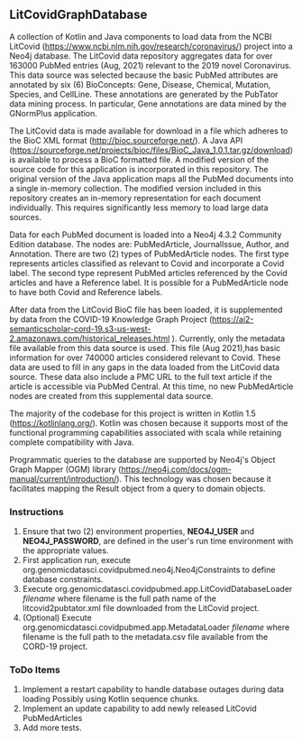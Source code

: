 ## LitCovidGraphDatabase

A collection of Kotlin and Java components to load data from 
the NCBI LitCovid (https://www.ncbi.nlm.nih.gov/research/coronavirus/)
project into a Neo4j database. The LitCovid data repository 
aggregates data for over 163000 PubMed entries (Aug, 2021) 
relevant to the 2019 novel Coronavirus. This data source was 
selected because the basic PubMed attributes are annotated by six 
(6) BioConcepts: Gene, Disease, Chemical, Mutation, Species, and 
CellLine. These annotations are generated by the PubTator data
mining process. In particular, Gene annotations are data mined
by the GNormPlus application.

The LitCovid data is made available for download in a file 
which adheres 
to the BioC XML format (http://bioc.sourceforge.net/). A Java
API (https://sourceforge.net/projects/bioc/files/BioC_Java_1.0.1.tar.gz/download)
is available to process a BioC formatted file. A modified version
of the source code for this application is incorporated in this
repository. The original version of the Java application 
maps all the PubMed documents into a single in-memory
collection. The modified version included in this repository 
creates an in-memory representation for each document 
individually. This requires significantly less memory to 
load large data sources. 

Data for each PubMed document is loaded into a Neo4j 4.3.2 
Community Edition database. The nodes are: PubMedArticle, 
JournalIssue, Author, and Annotation. There are two (2) types
of PubMedArticle nodes. The first type represents articles 
classified as relevant to Covid and incorporate a Covid label.
The second type represent PubMed articles referenced by 
the Covid articles and have a Reference label. It is possible
for a PubMedArticle node to have both Covid and Reference 
labels.

After data from the LitCovid BioC file has been loaded, it is 
supplemented by data from the COVID-19 Knowledge Graph Project
(https://ai2-semanticscholar-cord-19.s3-us-west-2.amazonaws.com/historical_releases.html
). Currently, only the metadata file available from this data 
source is used. This file (Aug 2021),has basic information for over 740000 
articles considered relevant to Covid. These data are used to 
fill in any gaps in the data loaded from the LitCovid data source.
These data also include a PMC URL to the full text article if the article is
accessible via PubMed Central.
At this time, no new PubMedArticle nodes are created from this
supplemental data source.

The majority of the codebase for this project is written in 
Kotlin 1.5 (https://kotlinlang.org/). Kotlin was chosen because
it supports most of the functional programming capabilities
associated with scala while retaining complete compatibility 
with Java.

Programmatic queries to the database are supported by Neo4j's Object Graph Mapper
(OGM) library (https://neo4j.com/docs/ogm-manual/current/introduction/). This 
technology was chosen because it facilitates mapping the Result object from
a query to domain objects.

### Instructions

1. Ensure that two (2) environment properties, **NEO4J_USER**  and **NEO4J_PASSWORD**, are defined in the user's run time environment
   with the appropriate values.
2. First application run, execute org.genomicdatasci.covidpubmed.neo4j.Neo4jConstraints
   to define database constraints.
3. Execute org.genomicdatasci.covidpubmed.app.LitCovidDatabaseLoader *filename*
   where filename is the full path name of the litcovid2pubtator.xml file
   downloaded from the LitCovid project.
4. (Optional) Execute org.genomicdatasci.covidpubmed.app.MetadataLoader *filename*
   where filename is the full path to the metadata.csv file available from
   the CORD-19 project.


### ToDo Items

1. Implement a restart capability to handle database outages during data loading
   Possibly using Kotlin sequence chunks.
2. Implement an update capability to add newly released LitCovid PubMedArticles
3. Add more tests.


